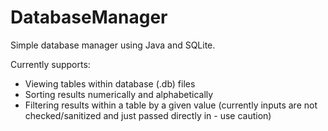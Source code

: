 # DatabaseManager
Simple database manager using Java and SQLite.

Currently supports:
 - Viewing tables within database (.db) files
 - Sorting results numerically and alphabetically
 - Filtering results within a table by a given value (currently inputs are not checked/sanitized and just passed directly in - use caution)
